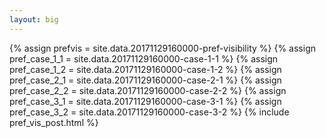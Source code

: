 ```yaml
---
layout: big
---
```

{% assign prefvis = site.data.20171129160000-pref-visibility %}
{% assign pref_case_1_1 = site.data.20171129160000-case-1-1 %}
{% assign pref_case_1_2 = site.data.20171129160000-case-1-2 %}
{% assign pref_case_2_1 = site.data.20171129160000-case-2-1 %}
{% assign pref_case_2_2 = site.data.20171129160000-case-2-2 %}
{% assign pref_case_3_1 = site.data.20171129160000-case-3-1 %}
{% assign pref_case_3_2 = site.data.20171129160000-case-3-2 %}
{% include pref_vis_post.html %}
